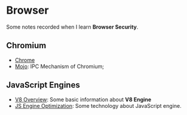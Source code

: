 # Browser

Some notes recorded when I learn **Browser Security**.

## Chromium

* [Chrome](./Chrome.md)
* [Mojo](./Mojo.md): IPC Mechanism of Chromium;

## JavaScript Engines

* [V8 Overview](./V8.md): Some basic information about **V8 Engine**
* [JS Engine Optimization](./JavaScript_Optim.md): Some technology about JavaScript engine.
